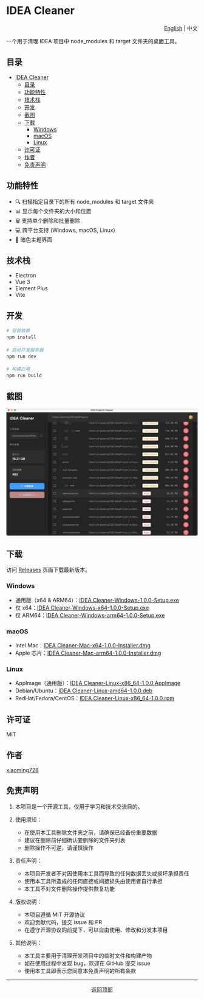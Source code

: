 # IDEA Cleaner

<div align="right">

[English](README_EN.md) | 中文

</div>

一个用于清理 IDEA 项目中 node_modules 和 target 文件夹的桌面工具。

## 目录

- [IDEA Cleaner](#idea-cleaner)
  - [目录](#目录)
  - [功能特性](#功能特性)
  - [技术栈](#技术栈)
  - [开发](#开发)
  - [截图](#截图)
  - [下载](#下载)
    - [Windows](#windows)
    - [macOS](#macos)
    - [Linux](#linux)
  - [许可证](#许可证)
  - [作者](#作者)
  - [免责声明](#免责声明)

## 功能特性

- 🔍 扫描指定目录下的所有 node_modules 和 target 文件夹
- 📊 显示每个文件夹的大小和位置
- 🗑️ 支持单个删除和批量删除
- 💻 跨平台支持 (Windows, macOS, Linux)
- 🌙 暗色主题界面

## 技术栈

- Electron
- Vue 3
- Element Plus
- Vite

## 开发

```bash
# 安装依赖
npm install

# 启动开发服务器
npm run dev

# 构建应用
npm run build
```

## 截图

![IDEA Cleaner 主界面](screenshots/main.png)

## 下载

访问 [Releases](../../releases) 页面下载最新版本。

### Windows
- 通用版（x64 & ARM64）：[IDEA Cleaner-Windows-1.0.0-Setup.exe](../../releases/download/v1.0.0/IDEA%20Cleaner-Windows-1.0.0-Setup.exe)
- 仅 x64：[IDEA Cleaner-Windows-x64-1.0.0-Setup.exe](../../releases/download/v1.0.0/IDEA%20Cleaner-Windows-x64-1.0.0-Setup.exe)
- 仅 ARM64：[IDEA Cleaner-Windows-arm64-1.0.0-Setup.exe](../../releases/download/v1.0.0/IDEA%20Cleaner-Windows-arm64-1.0.0-Setup.exe)

### macOS
- Intel Mac：[IDEA Cleaner-Mac-x64-1.0.0-Installer.dmg](../../releases/download/v1.0.0/IDEA%20Cleaner-Mac-x64-1.0.0-Installer.dmg)
- Apple 芯片：[IDEA Cleaner-Mac-arm64-1.0.0-Installer.dmg](../../releases/download/v1.0.0/IDEA%20Cleaner-Mac-arm64-1.0.0-Installer.dmg)

### Linux
- AppImage（通用版）：[IDEA Cleaner-Linux-x86_64-1.0.0.AppImage](../../releases/download/v1.0.0/IDEA%20Cleaner-Linux-x86_64-1.0.0.AppImage)
- Debian/Ubuntu：[IDEA Cleaner-Linux-amd64-1.0.0.deb](../../releases/download/v1.0.0/IDEA%20Cleaner-Linux-amd64-1.0.0.deb)
- RedHat/Fedora/CentOS：[IDEA Cleaner-Linux-x86_64-1.0.0.rpm](../../releases/download/v1.0.0/IDEA%20Cleaner-Linux-x86_64-1.0.0.rpm)

## 许可证

MIT

## 作者

[xiaoming728](https://xiaoming728.com)

## 免责声明

1. 本项目是一个开源工具，仅用于学习和技术交流目的。

2. 使用须知：
   - 在使用本工具删除文件夹之前，请确保已经备份重要数据
   - 建议在删除前仔细确认要删除的文件夹列表
   - 删除操作不可逆，请谨慎操作

3. 责任声明：
   - 本项目开发者不对因使用本工具而导致的任何数据丢失或损坏承担责任
   - 使用本工具所造成的任何直接或间接损失由使用者自行承担
   - 本工具不对文件删除操作提供恢复功能

4. 版权说明：
   - 本项目遵循 MIT 开源协议
   - 欢迎贡献代码，提交 issue 和 PR
   - 在遵守开源协议的前提下，可以自由使用、修改和分发本项目

5. 其他说明：
   - 本工具主要用于清理开发项目中的临时文件和构建产物
   - 如在使用过程中发现 bug，欢迎在 GitHub 提交 issue
   - 使用本工具即表示您同意本免责声明的所有条款

---
<div align="center">
<a href="#idea-cleaner">返回顶部</a>
</div>
